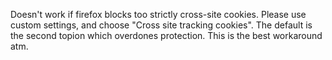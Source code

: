 Doesn't work if firefox blocks too strictly cross-site cookies. 
Please use custom settings, and choose "Cross site tracking cookies". The default is the second topion which overdones protection.
This is the best workaround atm.